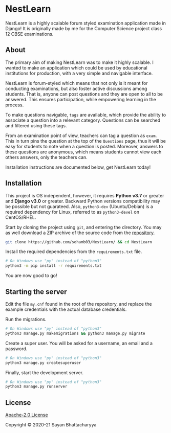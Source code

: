 # NestLearn

NestLearn is a highly scalable forum styled examination application made in Django! It is originally made by me for the Computer Science project class 12 CBSE examinations. 

## About

The primary aim of making NestLearn was to make it highly scalable. I wanted to make an application which could be used by educational institutions for production, with a very simple and navigable interface. 

NestLearn is forum-styled which means that not only is it meant for conducting examinations, but also foster active discussions among students. That is, anyone can post questions and they are open to all to be answered. This ensures participation, while empowering learning in the process.

To make questions navigable, `tags` are available, which provide the ability to associate a question into a relevant category. Questions can be searched and filtered using these tags. 

From an examination point of view, teachers can tag a question as `exam`. This in turn pins the question at the top of the `Questions` page, thus it will be easy for students to note when a question is posted. Moreover, answers to these questions are anonymous, which means students cannot view each others answers, only the teachers can. 

Installation instructions are documented below, get NestLearn today!

## Installation

This project is OS independent, however, it requires **Python v3.7** or greater and **Django v3.0** or greater. Backward Python versions compatibility may be possible but not guarateed. Also, `python3-dev` (Ubuntu/Debian) is a required dependency for Linux, referred to as `python3-devel` on CentOS/RHEL.

Start by cloning the project using `git`, and entering the directory. You may as well download a ZIP archive of the source code from the [repository](https://github.com/sohamb03/NestLearn/). 

```sh
git clone https://github.com/sohamb03/NestLearn/ && cd NestLearn
```

Install the required dependencies from the `requirements.txt` file. 

```sh
# On Windows use "py" instead of "python3"        
python3 -m pip install -r requirements.txt
```

You are now good to go!

## Starting the server

Edit the file `my.cnf` found in the root of the repository, and replace the example credentials with the actual database credentials. 

Run the migrations. 

```sh
# On Windows use "py" instead of "python3"
python3 manage.py makemigrations && python3 manage.py migrate
```

Create a super user. You will be asked for a username, an email and a password.

```sh
# On Windows use "py" instead of "python3"
python3 manage.py createsuperuser
```  

Finally, start the development server. 

```sh
# On Windows use "py" instead of "python3"
python3 manage.py runserver
```

## License

[Apache-2.0 License](LICENSE)

Copyright &copy; 2020-21 Sayan Bhattacharyya
